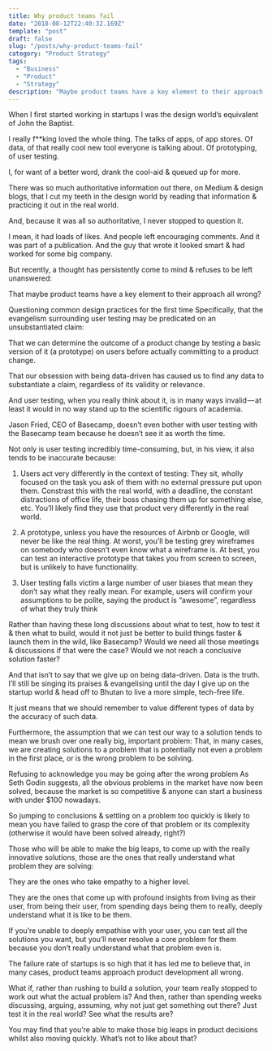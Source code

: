 ```yaml
---
title: Why product teams fail
date: "2018-08-12T22:40:32.169Z"
template: "post"
draft: false
slug: "/posts/why-product-teams-fail"
category: "Product Strategy"
tags:
  - "Business"
  - "Product"
  - "Strategy"
description: "Maybe product teams have a key element to their approach all wrong?"
---
```



When I first started working in startups I was the design world’s equivalent of John the Baptist.

I really f**king loved the whole thing. The talks of apps, of app stores. Of data, of that really cool new tool everyone is talking about. Of prototyping, of user testing.

I, for want of a better word, drank the cool-aid & queued up for more.

There was so much authoritative information out there, on Medium & design blogs, that I cut my teeth in the design world by reading that information & practicing it out in the real world.

And, because it was all so authoritative, I never stopped to question it.

I mean, it had loads of likes. And people left encouraging comments. And it was part of a publication. And the guy that wrote it looked smart & had worked for some big company.

But recently, a thought has persistently come to mind & refuses to be left unanswered:

That maybe product teams have a key element to their approach all wrong?


Questioning common design practices for the first time
Specifically, that the evangelism surrounding user testing may be predicated on an unsubstantiated claim:

That we can determine the outcome of a product change by testing a basic version of it (a prototype) on users before actually committing to a product change.

That our obsession with being data-driven has caused us to find any data to substantiate a claim, regardless of its validity or relevance.

And user testing, when you really think about it, is in many ways invalid — at least it would in no way stand up to the scientific rigours of academia.

Jason Fried, CEO of Basecamp, doesn’t even bother with user testing with the Basecamp team because he doesn’t see it as worth the time.

Not only is user testing incredibly time-consuming, but, in his view, it also tends to be inaccurate because:

1. Users act very differently in the context of testing: They sit, wholly focused on the task you ask of them with no external pressure put upon them. Constrast this with the real world, with a deadline, the constant distractions of office life, their boss chasing them up for something else, etc. You’ll likely find they use that product very differently in the real world.

2. A prototype, unless you have the resources of Airbnb or Google, will never be like the real thing. At worst, you’ll be testing grey wireframes on somebody who doesn’t even know what a wireframe is. At best, you can test an interactive prototype that takes you from screen to screen, but is unlikely to have functionality.

3. User testing falls victim a large number of user biases that mean they don’t say what they really mean. For example, users will confirm your assumptions to be polite, saying the product is “awesome”, regardless of what they truly think


Rather than having these long discussions about what to test, how to test it & then what to build, would it not just be better to build things faster & launch them in the wild, like Basecamp? Would we need all those meetings & discussions if that were the case? Would we not reach a conclusive solution faster?

And that isn’t to say that we give up on being data-driven. Data is the truth. I’ll still be singing its praises & evangelising until the day I give up on the startup world & head off to Bhutan to live a more simple, tech-free life.

It just means that we should remember to value different types of data by the accuracy of such data.

Furthermore, the assumption that we can test our way to a solution tends to mean we brush over one really big, important problem: That, in many cases, we are creating solutions to a problem that is potentially not even a problem in the first place, or is the wrong problem to be solving.


Refusing to acknowledge you may be going after the wrong problem
As Seth Godin suggests, all the obvious problems in the market have now been solved, because the market is so competitive & anyone can start a business with under $100 nowadays.

So jumping to conclusions & settling on a problem too quickly is likely to mean you have failed to grasp the core of that problem or its complexity (otherwise it would have been solved already, right?)

Those who will be able to make the big leaps, to come up with the really innovative solutions, those are the ones that really understand what problem they are solving:

They are the ones who take empathy to a higher level.

They are the ones that come up with profound insights from living as their user, from being their user, from spending days being them to really, deeply understand what it is like to be them.

If you’re unable to deeply empathise with your user, you can test all the solutions you want, but you’ll never resolve a core problem for them because you don’t really understand what that problem even is.

The failure rate of startups is so high that it has led me to believe that, in many cases, product teams approach product development all wrong.

What if, rather than rushing to build a solution, your team really stopped to work out what the actual problem is? And then, rather than spending weeks discussing, arguing, assuming, why not just get something out there? Just test it in the real world? See what the results are?

You may find that you’re able to make those big leaps in product decisions whilst also moving quickly. What’s not to like about that?
